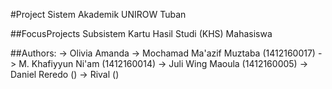 #Project Sistem Akademik UNIROW Tuban

##FocusProjects 
Subsistem Kartu Hasil Studi (KHS) Mahasiswa

##Authors:
-> Olivia Amanda 
-> Mochamad Ma'azif Muztaba (1412160017)
-> M. Khafiyyun Ni'am (1412160014)
-> Juli Wing Maoula (1412160005)
-> Daniel Reredo ()
-> Rival ()
